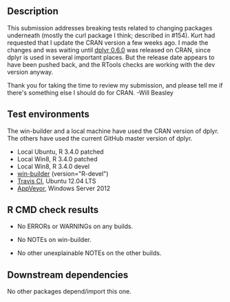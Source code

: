 Description
-----------------------------------------------
This submission addresses breaking tests related to changing packages underneath (mostly the curl package I think; described in #154).  Kurt had requested that I update the CRAN version a few weeks ago.  I made the changes and was waiting until [dplyr 0.6.0](https://blog.rstudio.org/2017/04/13/dplyr-0-6-0-coming-soon/) was released on CRAN, since dplyr is used in several important places.  But the release date appears to have been pushed back, and the RTools checks are working with the dev version anyway.

Thank you for taking the time to review my submission, and please tell me if there's something else I should do for CRAN.  -Will Beasley


Test environments
-----------------------------------------------

The win-builder and a local machine have used the CRAN version of dplyr.  The others have used the current GitHub master version of dplyr.

* Local Ubuntu, R 3.4.0 patched
* Local Win8, R 3.4.0 patched
* Local Win8, R 3.4.0 devel
* [win-builder](https://win-builder.r-project.org/3wAMI67afYVu/) (version="R-devel")
* [Travis CI](https://travis-ci.org/OuhscBbmc/REDCapR), Ubuntu 12.04 LTS
* [AppVeyor](https://ci.appveyor.com/project/wibeasley/REDCapR), Windows Server 2012


R CMD check results
-----------------------------------------------

* No ERRORs or WARNINGs on any builds.

* No NOTEs on win-builder.

* No other unexplainable NOTEs on the other builds.


Downstream dependencies
-----------------------------------------------

No other packages depend/import this one.
